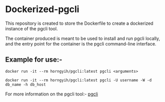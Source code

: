 # Dockerized-pgcli

This repository is created to store the Dockerfile to create a dockerized instance of the pgcli tool.

The container produced is meant to be used to install and run pgcli locally,
and the entry point for the container is the pgcli command-line interface.

## Example for use:-
    docker run -it --rm horngyih/pgcli:latest pgcli <arguments>

    docker run -it --rm horngyih/pgcli:latest pgcli -U username -W -d db_name -h db_host

For more information on the pgcli tool:-
[pgcli](http://pgcli.com)
